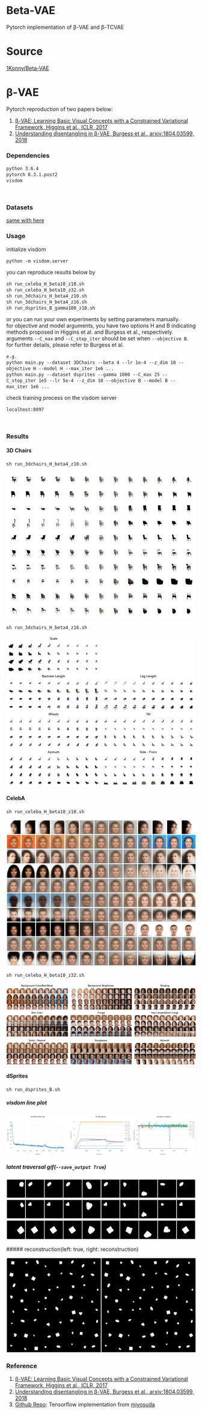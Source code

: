 # Beta-VAE

Pytorch implementation of β-VAE and β-TCVAE

# Source

[1Konny/Beta-VAE]

# β-VAE

Pytorch reproduction of two papers below:

1. [β-VAE: Learning Basic Visual Concepts with a Constrained Variational Framework, Higgins et al., ICLR, 2017]
2. [Understanding disentangling in β-VAE, Burgess et al., arxiv:1804.03599, 2018]
   <br>

### Dependencies

```
python 3.6.4
pytorch 0.3.1.post2
visdom
```

<br>

### Datasets

[same with here]
<br>

### Usage

initialize visdom

```
python -m visdom.server
```

you can reproduce results below by

```
sh run_celeba_H_beta10_z10.sh
sh run_celeba_H_beta10_z32.sh
sh run_3dchairs_H_beta4_z10.sh
sh run_3dchairs_H_beta4_z16.sh
sh run_dsprites_B_gamma100_z10.sh
```

or you can run your own experiments by setting parameters manually.<br>
for objective and model arguments, you have two options H and B indicating methods proposed in Higgins et al. and
Burgess et al., respectively.<br>
arguments ```--C_max``` and ```--C_stop_iter``` should be set when ```--objective B```. for further details, please
refer to Burgess et al.

```
e.g.
python main.py --dataset 3DChairs --beta 4 --lr 1e-4 --z_dim 10 --objective H --model H --max_iter 1e6 ...
python main.py --dataset dsprites --gamma 1000 --C_max 25 --C_stop_iter 1e5 --lr 5e-4 --z_dim 10 --objective B --model B --max_iter 1e6 ...
```

check training process on the visdom server

```
localhost:8097
```

<br>

### Results

#### 3D Chairs

```
sh run_3dchairs_H_beta4_z10.sh
```

![3dchairs_beta4_z16](misc/3dchairs_H_beta4_z10_traverse.png)

```
sh run_3dchairs_H_beta4_z16.sh
```

![3dchairs_beta4_z16](misc/3dchairs_H_beta4_z16_traverse.png)

#### CelebA

```
sh run_celeba_H_beta10_z10.sh
```

![celeba](misc/celeba_H_beta10_z10_traverse.png)

```
sh run_celeba_H_beta10_z32.sh
```

![celeba](misc/celeba_H_beta10_z32_traverse.png)

#### dSprites

```
sh run_dsprites_B.sh
```

##### visdom line plot

![dsprites_plot](misc/dsprites_plot.png)

##### latent traversal gif(```--save_output True```)

<p align="center">
<img src=misc/dsprites_traverse_ellipse.gif>
<img src=misc/dsprites_traverse_heart.gif>
<img src=misc/dsprites_traverse_random.gif>
</p>
##### reconstruction(left: true, right: reconstruction)
<p align="center">
<img src=misc/dsprites_reconstruction.jpg>
</p>

### Reference

1. [β-VAE: Learning Basic Visual Concepts with a Constrained Variational Framework, Higgins et al., ICLR, 2017]
2. [Understanding disentangling in β-VAE, Burgess et al., arxiv:1804.03599, 2018]
3. [Github Repo]: Tensorflow implementation from [miyosuda]

[β-VAE: Learning Basic Visual Concepts with a Constrained Variational Framework, Higgins et al., ICLR, 2017]: https://openreview.net/pdf?id=Sy2fzU9gl

[Understanding disentangling in β-VAE, Burgess et al., arxiv:1804.03599, 2018]: http://arxiv.org/abs/1804.03599

[same with here]: https://github.com/1Konny/FactorVAE

[Github Repo]: https://github.com/miyosuda/disentangled_vae

[miyosuda]: https://github.com/miyosuda

[1Konny/Beta-VAE]: https://github.com/1Konny/Beta-VAE

